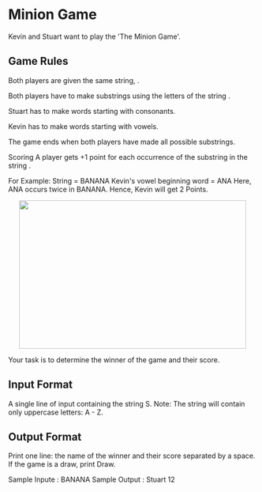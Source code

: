 # Minion Game

Kevin and Stuart want to play the 'The Minion Game'.

## Game Rules

Both players are given the same string, .

Both players have to make substrings using the letters of the string .

Stuart has to make words starting with consonants.

Kevin has to make words starting with vowels.


The game ends when both players have made all possible substrings.

Scoring
A player gets +1 point for each occurrence of the substring in the string .


For Example:
String = BANANA
Kevin's vowel beginning word = ANA
Here, ANA occurs twice in BANANA. Hence, Kevin will get 2 Points.


<p align="center">
  <img width="460" height="300" src="https://github.com/deekshakukreti/Images/blob/main/Python-Day2.png">
</p>


Your task is to determine the winner of the game and their score.
## Input Format
A single line of input containing the string S.
Note: The string will contain only uppercase letters: A - Z.


## Output Format
Print one line: the name of the winner and their score separated by a space.
If the game is a draw, print Draw.


Sample Inpute : BANANA
Sample Output : Stuart 12 

